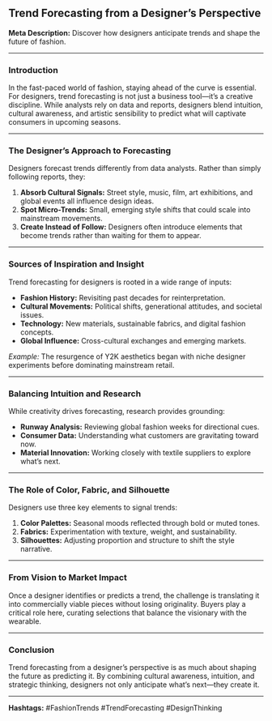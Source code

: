 ## **Trend Forecasting from a Designer’s Perspective**

**Meta Description:** Discover how designers anticipate trends and shape the future of fashion.

---

### **Introduction**

In the fast-paced world of fashion, staying ahead of the curve is essential. For designers, trend forecasting is not just a business tool—it’s a creative discipline. While analysts rely on data and reports, designers blend intuition, cultural awareness, and artistic sensibility to predict what will captivate consumers in upcoming seasons.

---

### **The Designer’s Approach to Forecasting**

Designers forecast trends differently from data analysts. Rather than simply following reports, they:

1. **Absorb Cultural Signals:** Street style, music, film, art exhibitions, and global events all influence design ideas.
2. **Spot Micro-Trends:** Small, emerging style shifts that could scale into mainstream movements.
3. **Create Instead of Follow:** Designers often introduce elements that become trends rather than waiting for them to appear.

---

### **Sources of Inspiration and Insight**

Trend forecasting for designers is rooted in a wide range of inputs:

* **Fashion History:** Revisiting past decades for reinterpretation.
* **Cultural Movements:** Political shifts, generational attitudes, and societal issues.
* **Technology:** New materials, sustainable fabrics, and digital fashion concepts.
* **Global Influence:** Cross-cultural exchanges and emerging markets.

*Example:* The resurgence of Y2K aesthetics began with niche designer experiments before dominating mainstream retail.

---

### **Balancing Intuition and Research**

While creativity drives forecasting, research provides grounding:

* **Runway Analysis:** Reviewing global fashion weeks for directional cues.
* **Consumer Data:** Understanding what customers are gravitating toward now.
* **Material Innovation:** Working closely with textile suppliers to explore what’s next.

---

### **The Role of Color, Fabric, and Silhouette**

Designers use three key elements to signal trends:

1. **Color Palettes:** Seasonal moods reflected through bold or muted tones.
2. **Fabrics:** Experimentation with texture, weight, and sustainability.
3. **Silhouettes:** Adjusting proportion and structure to shift the style narrative.

---

### **From Vision to Market Impact**

Once a designer identifies or predicts a trend, the challenge is translating it into commercially viable pieces without losing originality. Buyers play a critical role here, curating selections that balance the visionary with the wearable.

---

### **Conclusion**

Trend forecasting from a designer’s perspective is as much about shaping the future as predicting it. By combining cultural awareness, intuition, and strategic thinking, designers not only anticipate what’s next—they create it.

---

**Hashtags:** #FashionTrends #TrendForecasting #DesignThinking
